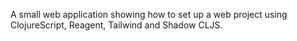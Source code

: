 
A small web application showing how to set up a web project using ClojureScript, Reagent, Tailwind and Shadow CLJS.
